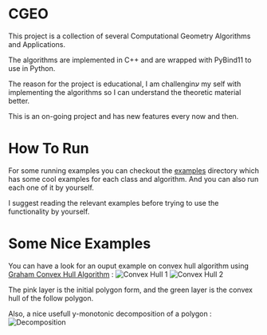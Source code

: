 # CGEO

This project is a collection of several Computational Geometry Algorithms and Applications.

The algorithms are implemented in C++ and are wrapped with PyBind11 to use in Python.

The reason for the project is educational, I am challenginע my self with implementing the algorithms so I can understand the theoretic material better.

This is an on-going project and has new features every now and then.

# How To Run

For some running examples you can checkout the [examples](https://github.com/tomsabala/CGEO/tree/main/examples) directory which has some cool examples for each class and algorithm. And you can also run each one of it by yourself.

I suggest reading the relevant examples before trying to use the functionality by yourself.

# Some Nice Examples
You can have a look for an ouput example on convex hull algorithm using [Graham Convex Hull Algorithm](https://en.wikipedia.org/wiki/Graham_scan) :
![Convex Hull 1](CGEO/examples/PlotImages/convex_hull.png)
![Convex Hull 2](CGEO/examples/PlotImages/ConvexHull002.png)

The pink layer is the initial polygon form, and the green layer is the convex hull of the follow polygon.

Also, a nice usefull y-monotonic decomposition of a polygon :
![Decomposition]([http://url/to/img.png](https://github.com/tomsabala/CGEO/examples/PlotImages/y_decomposition.png))
